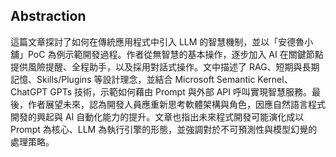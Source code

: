 ## Abstraction
這篇文章探討了如何在傳統應用程式中引入 LLM 的智慧機制，並以「安德魯小舖」PoC 為例示範開發過程。作者從無智慧的基本操作，逐步加入 AI 在關鍵節點提供風險提醒、全程助手，以及採用對話式操作。文中描述了 RAG、短期與長期記憶、Skills/Plugins 等設計理念，並結合 Microsoft Semantic Kernel、ChatGPT GPTs 技術，示範如何藉由 Prompt 與外部 API 呼叫實現智慧服務。最後，作者展望未來，認為開發人員應重新思考軟體架構與角色，因應自然語言程式開發的興起與 AI 自動化能力的提升。文章也指出未來程式開發可能演化成以 Prompt 為核心、LLM 為執行引擎的形態，並強調對於不可預測性與模型幻覺的處理策略。